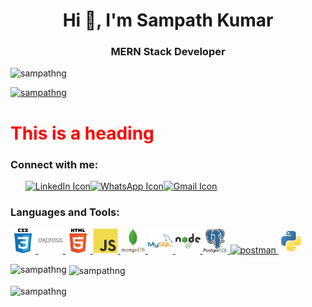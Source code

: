 <h1 align="center">Hi 👋, I'm Sampath Kumar</h1>
<h3 align="center">MERN Stack Developer</h3>

<p align="left"> <img src="https://komarev.com/ghpvc/?username=sampathng&label=Profile%20views&color=0e75b6&style=flat" alt="sampathng" /> </p>

<p align="left"> <a href="https://github.com/ryo-ma/github-profile-trophy"><img src="https://github-profile-trophy.vercel.app/?username=sampathng" alt="sampathng" /></a> </p>

<h1 style="color: red; font-size: 2em;">This is a heading</h1>

<section class="contact-info">
  <h3 class="contact-title">Connect with me:</h3>
  <ul class="social-links" style="list-style-type: none; display: flex;">
    <li class="social-link">
      <a href="https://www.linkedin.com/in/sampath-kumar-732937220/" target="_blank" aria-label="LinkedIn Profile">
        <img src="https://cdn-icons-png.flaticon.com/128/174/174857.png" alt="LinkedIn Icon" width="24" height="24" />
      </a>
    </li>
    <li class="social-link">
      <a href="https://api.whatsapp.com/send?phone=+917013229135&text=This%20message%20from%20github%20profile%20view" target="_blank" aria-label="WhatsApp Chat">
        <img src="https://cdn-icons-png.flaticon.com/128/2504/2504957.png" alt="WhatsApp Icon" width="24" height="24" />
      </a>
    </li>
    <li class="social-link">
      <a href="smapathdirac@gmail.com" target="_blank" aria-label="Gmail">
        <img src="https://www.logoshape.com/wp-content/uploads/2024/02/gmail-new-logo-logoshape.com_.jpg" alt="Gmail Icon" width="24" height="24" />
      </a>
    </li>
  </ul>
</section>


<h3 align="left">Languages and Tools:</h3>
<p align="left"> <a href="https://www.w3schools.com/css/" target="_blank" rel="noreferrer"> <img src="https://raw.githubusercontent.com/devicons/devicon/master/icons/css3/css3-original-wordmark.svg" alt="css3" width="40" height="40"/> </a> <a href="https://expressjs.com" target="_blank" rel="noreferrer"> <img src="https://raw.githubusercontent.com/devicons/devicon/master/icons/express/express-original-wordmark.svg" alt="express" width="40" height="40"/> </a> <a href="https://www.w3.org/html/" target="_blank" rel="noreferrer"> <img src="https://raw.githubusercontent.com/devicons/devicon/master/icons/html5/html5-original-wordmark.svg" alt="html5" width="40" height="40"/> </a> <a href="https://developer.mozilla.org/en-US/docs/Web/JavaScript" target="_blank" rel="noreferrer"> <img src="https://raw.githubusercontent.com/devicons/devicon/master/icons/javascript/javascript-original.svg" alt="javascript" width="40" height="40"/> </a> <a href="https://www.mongodb.com/" target="_blank" rel="noreferrer"> <img src="https://raw.githubusercontent.com/devicons/devicon/master/icons/mongodb/mongodb-original-wordmark.svg" alt="mongodb" width="40" height="40"/> </a> <a href="https://www.mysql.com/" target="_blank" rel="noreferrer"> <img src="https://raw.githubusercontent.com/devicons/devicon/master/icons/mysql/mysql-original-wordmark.svg" alt="mysql" width="40" height="40"/> </a> <a href="https://nodejs.org" target="_blank" rel="noreferrer"> <img src="https://raw.githubusercontent.com/devicons/devicon/master/icons/nodejs/nodejs-original-wordmark.svg" alt="nodejs" width="40" height="40"/> </a> <a href="https://www.postgresql.org" target="_blank" rel="noreferrer"> <img src="https://raw.githubusercontent.com/devicons/devicon/master/icons/postgresql/postgresql-original-wordmark.svg" alt="postgresql" width="40" height="40"/> </a> <a href="https://postman.com" target="_blank" rel="noreferrer"> <img src="https://www.vectorlogo.zone/logos/getpostman/getpostman-icon.svg" alt="postman" width="40" height="40"/> </a> <a href="https://www.python.org" target="_blank" rel="noreferrer"> <img src="https://raw.githubusercontent.com/devicons/devicon/master/icons/python/python-original.svg" alt="python" width="40" height="40"/> </a> </p>

<p><img align="left" src="https://github-readme-stats.vercel.app/api/top-langs?username=sampathng&show_icons=true&locale=en&layout=compact" alt="sampathng" /></p>

<p>&nbsp;<img align="center" src="https://github-readme-stats.vercel.app/api?username=sampathng&show_icons=true&locale=en" alt="sampathng" /></p>

<p><img align="center" src="https://github-readme-streak-stats.herokuapp.com/?user=sampathng&" alt="sampathng" /></p>
